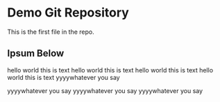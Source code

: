 # Demo Git Repository

This is the first file in the repo.

## Ipsum Below

hello world this is text
hello world this is text
hello world this is text
hello world this is text
yyyywhatever you say


yyyywhatever you say
yyyywhatever you say
yyyywhatever you say
